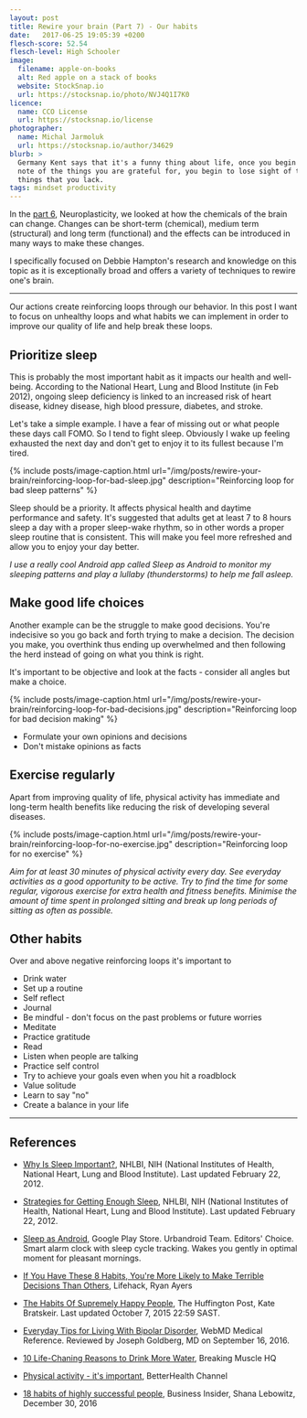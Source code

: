 ```yaml
---
layout: post
title: Rewire your brain (Part 7) - Our habits
date:   2017-06-25 19:05:39 +0200
flesch-score: 52.54
flesch-level: High Schooler
image:
  filename: apple-on-books
  alt: Red apple on a stack of books
  website: StockSnap.io
  url: https://stocksnap.io/photo/NVJ4Q1I7K0
licence:
  name: CCO License
  url: https://stocksnap.io/license
photographer:
  name: Michal Jarmoluk
  url: https://stocksnap.io/author/34629
blurb: >
  Germany Kent says that it's a funny thing about life, once you begin to take 
  note of the things you are grateful for, you begin to lose sight of the 
  things that you lack.
tags: mindset productivity
---
```


In the [part 6](/blog/rewire-your-brain-6/), Neuroplasticity,
we looked at how the chemicals of the brain can change. Changes can be short-term 
(chemical), medium term (structural) and long term (functional) and the effects 
can be introduced in many ways to make these changes.

I specifically focused on Debbie Hampton's research and knowledge on this topic
as it is exceptionally broad and offers a variety of techniques to rewire 
one's brain.

---

Our actions create reinforcing loops through our behavior. In this post I want
to focus on unhealthy loops and what habits we can implement in order to
improve our quality of life and help break these loops.

## Prioritize sleep

This is probably the most important habit as it impacts our health and well-being.
According to the National Heart, Lung and Blood Institute (in Feb 2012),
ongoing sleep deficiency is linked to an increased risk
of heart disease, kidney disease, high blood pressure, diabetes, and stroke.

Let's take a simple example. I have a fear of missing out or what people
these days call FOMO. So I tend to fight sleep. Obviously I wake up feeling
exhausted the next day and don't get to enjoy it to its fullest because I'm tired.

{% include posts/image-caption.html
     url="/img/posts/rewire-your-brain/reinforcing-loop-for-bad-sleep.jpg"
     description="Reinforcing loop for bad sleep patterns"
%}

Sleep should be a priority. It affects physical health and daytime performance
and safety. It's suggested that adults get at least 7 to 8 hours sleep a day
with a proper sleep-wake rhythm, so in other words a proper sleep routine
that is consistent. This will make you feel more refreshed and allow you
to enjoy your day better.

*I use a really cool Android app called Sleep as Android to monitor my sleeping
patterns and play a lullaby (thunderstorms) to help me fall asleep.*

## Make good life choices

Another example can be the struggle to make good decisions. You're indecisive so
you go back and forth trying to make a decision. The decision you make, you
overthink thus ending up overwhelmed and then following the herd instead of
going on what you think is right.

It's important to be objective and look at the facts - consider all angles but 
make a choice.

{% include posts/image-caption.html
     url="/img/posts/rewire-your-brain/reinforcing-loop-for-bad-decisions.jpg"
     description="Reinforcing loop for bad decision making"
%}

* Formulate your own opinions and decisions
* Don't mistake opinions as facts

## Exercise regularly

Apart from improving quality of life, physical activity has immediate and long-term
health benefits like reducing the risk of developing several diseases.

{% include posts/image-caption.html
     url="/img/posts/rewire-your-brain/reinforcing-loop-for-no-exercise.jpg"
     description="Reinforcing loop for no exercise"
%}

*Aim for at least 30 minutes of physical activity every day.
See everyday activities as a good opportunity to be active.
Try to find the time for some regular, vigorous exercise for extra health and fitness benefits.
Minimise the amount of time spent in prolonged sitting and break up long periods of sitting as often as possible.*

## Other habits

Over and above negative reinforcing loops it's important to

* Drink water
* Set up a routine
* Self reflect
* Journal
* Be mindful - don't focus on the past problems or future worries
* Meditate
* Practice gratitude
* Read
* Listen when people are talking
* Practice self control
* Try to achieve your goals even when you hit a roadblock
* Value solitude
* Learn to say "no"
* Create a balance in your life

---

## References

* [Why Is Sleep Important?](https://www.nhlbi.nih.gov/health/health-topics/topics/sdd/why),
   NHLBI, NIH (National Institutes of Health, National Heart, Lung and Blood Institute).
   Last updated February 22, 2012.

* [Strategies for Getting Enough Sleep](https://www.nhlbi.nih.gov/health/health-topics/topics/sdd/strategies),
   NHLBI, NIH (National Institutes of Health, National Heart, Lung and Blood Institute).
   Last updated February 22, 2012.

* [Sleep as Android](https://play.google.com/store/apps/details?id=com.urbandroid.sleep),
   Google Play Store. Urbandroid Team. Editors' Choice. Smart alarm clock with
   sleep cycle tracking. Wakes you gently in optimal moment for pleasant mornings.

* [If You Have These 8 Habits, You're More Likely to Make Terrible Decisions Than Others](http://www.lifehack.org/599656/if-you-have-these-8-habits-youre-more-likely-to-make-terrible-decisions-than-others),
   Lifehack, Ryan Ayers

* [The Habits Of Supremely Happy People](http://www.huffingtonpost.co.za/entry/happiness-habits-of-exuberant-human-beings_n_3909772),
   The Huffington Post, Kate Bratskeir. Last updated October 7, 2015 22:59 SAST.

* [Everyday Tips for Living With Bipolar Disorder](http://www.webmd.com/bipolar-disorder/guide/living-healthy-life-with-bipolar),
   WebMD Medical Reference. Reviewed by Joseph Goldberg, MD on September 16, 2016.

* [10 Life-Chaning Reasons to Drink More Water](https://breakingmuscle.com/learn/10-life-changing-reasons-to-drink-more-water),
   Breaking Muscle HQ

* [Physical activity - it's important](https://www.betterhealth.vic.gov.au/health/healthyliving/physical-activity-its-important),
   BetterHealth Channel

* [18 habits of highly successful people](http://www.businessinsider.com/habits-of-highly-successful-people-2016-12),
  Business Insider, Shana Lebowitz, December 30, 2016
